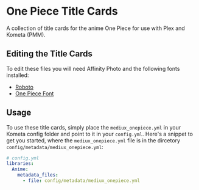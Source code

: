 # One Piece Title Cards
 A collection of title cards for the anime One Piece for use with Plex and Kometa (PMM).

## Editing the Title Cards

 To edit these files you will need Affinity Photo and the following fonts installed:

 - [Roboto](https://fonts.google.com/specimen/Roboto)
 - [One Piece Font](https://fontmeme.com/fonts/one-piece-manga-font/)

## Usage

 To use these title cards, simply place the `mediux_onepiece.yml` in your Kometa config folder and point to it in your `config.yml`. Here's a snippet to get you started, where the `mediux_onepiece.yml` file is in the dircetory `config/metadata/mediux_onepiece.yml`:

 ``` yml title="config.yml"
 # config.yml
 libraries:
   Anime:
     metadata_files:
       - file: config/metadata/mediux_onepiece.yml
  ```
